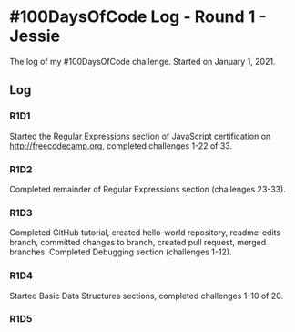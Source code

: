 # #100DaysOfCode Log - Round 1 - Jessie

The log of my #100DaysOfCode challenge. Started on January 1, 2021.

## Log

### R1D1 
Started the Regular Expressions section of JavaScript certification on http://freecodecamp.org, completed challenges 1-22 of 33.

### R1D2
Completed remainder of Regular Expressions section (challenges 23-33).

### R1D3
Completed GitHub tutorial, created hello-world repository, readme-edits branch, committed changes to branch, created pull request, merged branches.
Completed Debugging section (challenges 1-12).

### R1D4
Started Basic Data Structures sections, completed challenges 1-10 of 20.

### R1D5
